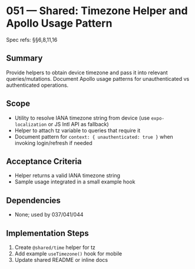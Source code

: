 # 051 — Shared: Timezone Helper and Apollo Usage Pattern

Spec refs: §§6,8,11,16

## Summary
Provide helpers to obtain device timezone and pass it into relevant queries/mutations. Document Apollo usage patterns for unauthenticated vs authenticated operations.

## Scope
- Utility to resolve IANA timezone string from device (use `expo-localization` or JS Intl API as fallback)
- Helper to attach tz variable to queries that require it
- Document pattern for `context: { unauthenticated: true }` when invoking login/refresh if needed

## Acceptance Criteria
- Helper returns a valid IANA timezone string
- Sample usage integrated in a small example hook

## Dependencies
- None; used by 037/041/044

## Implementation Steps
1) Create `@shared/time` helper for tz
2) Add example `useTimezone()` hook for mobile
3) Update shared README or inline docs
